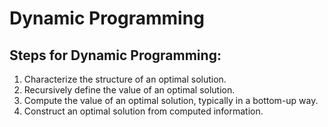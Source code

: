 # Dynamic Programming

## Steps for Dynamic Programming:

1. Characterize the structure of an optimal solution.
2. Recursively define the value of an optimal solution.
3. Compute the value of an optimal solution, typically in a bottom-up way.
4. Construct an optimal solution from computed information.
